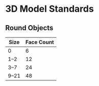 # 3D Model Standards

## Round Objects

| Size | Face Count |
| ---- | ---------- |
| 0    | 6          |
| 1–2  | 12         |
| 3–7  | 24         |
| 9–21 | 48         |
